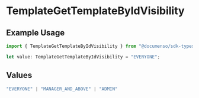 # TemplateGetTemplateByIdVisibility

## Example Usage

```typescript
import { TemplateGetTemplateByIdVisibility } from "@documenso/sdk-typescript/models/operations";

let value: TemplateGetTemplateByIdVisibility = "EVERYONE";
```

## Values

```typescript
"EVERYONE" | "MANAGER_AND_ABOVE" | "ADMIN"
```